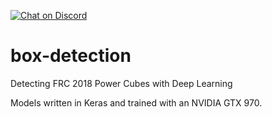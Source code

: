 [![Chat on Discord](https://img.shields.io/badge/chat-on%20discord-7289da.svg)](https://discord.gg/hM43k2f)

# box-detection
Detecting FRC 2018 Power Cubes with Deep Learning

Models written in Keras and trained with an NVIDIA GTX 970.
